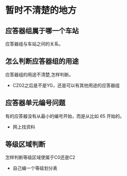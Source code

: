 # 暂时不清楚的地方

## 应答器组属于哪一个车站

应答器组与车站之间的关系。

## 怎么判断应答器组的用途

应答器组的用途不清楚,怎样判断。

- CZ02之后是不是YG，还是可以有其他用途的应答器组

## 应答器单元编号问题

有的应答器没有从最小的编号开始，而是从比如 65 开始的。

- 网上找资料

## 等级区域判断

怎样判断等级区域使属于C0还是C2

- 自己编一个等级划分表